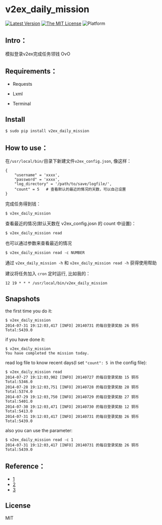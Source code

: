 # v2ex_daily_mission

[![Latest Version][1]][2]
[![The MIT License][3]][4]
![Platform][5]

## Intro：

模拟登录v2ex完成任务领钱 OvO

## Requirements：

*  Requests

*  Lxml

*  Terminal

## Install

    $ sudo pip install v2ex_daily_mission

## How to use：

在`/usr/local/bin/`目录下新建文件`v2ex_config.json`, 像这样：

    {
        "username" = 'xxxx',
        "password" = 'xxxx',
        "log_directory" = '/path/to/save/logfile/',
        "count" = 5   # 查看默认的最近的情况的天数，可以自己设置
    }

完成任务得到钱：

    $ v2ex_daily_mission

查看最近的情况(默认天数在 v2ex_config.josn 的 count 中设置)：

    $ v2ex_daily_mission read

也可以通过参数来查看最近的情况

    $ v2ex_daily_mission read -c NUMBER

通过 `v2ex_daily_mission -h` 和 `v2ex_daily_mission read -h` 获得使用帮助

建议将任务加入 `cron` 定时运行, 比如我的：

    12 19 * * * /usr/local/bin/v2ex_daily_mission

## Snapshots

the first time you do it:

    $ v2ex_daily_mission
    2014-07-31 19:12:03,417 [INFO] 20140731 的每日登录奖励 26 铜币
    Total:5439.0

if you have done it:

    $ v2ex_daily_mission
    You have completed the mission today.

read log file to know recent days(I set `"count": 5 `in the config file):

    $ v2ex_daily_mission read
    2014-07-27 19:12:03,902 [INFO] 20140727 的每日登录奖励 15 铜币    Total:5346.0
    2014-07-28 19:12:03,751 [INFO] 20140728 的每日登录奖励 28 铜币    Total:5374.0
    2014-07-29 19:12:03,750 [INFO] 20140729 的每日登录奖励 27 铜币    Total:5401.0
    2014-07-30 19:12:03,471 [INFO] 20140730 的每日登录奖励 12 铜币    Total:5413.0
    2014-07-31 19:12:03,417 [INFO] 20140731 的每日登录奖励 26 铜币    Total:5439.0

also you can use the parameter:

    $ v2ex_daily_mission read -c 1
    2014-07-31 19:12:03,417 [INFO] 20140731 的每日登录奖励 26 铜币    Total:5439.0

## Reference：

*  [1](http://www.v2ex.com/t/69166)
*  [2](http://www.v2ex.com/t/80927)
*  [3](http://www.v2ex.com/t/68549)

## License

MIT


[1]: http://img.shields.io/pypi/v/v2ex_daily_mission.svg
[2]: https://pypi.python.org/pypi/v2ex_daily_mission
[3]: http://img.shields.io/badge/license-MIT-yellow.svg
[4]: https://github.com/lord63/a_bunch_of_code/tree/master/v2ex/LICENSE
[5]: http://img.shields.io/badge/Platform-Linux-green.svg
